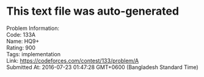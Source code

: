 # This text file was auto-generated  
  
Problem Information:  
Code: 133A  
Name: HQ9+  
Rating: 900  
Tags: implementation  
Link: https://codeforces.com/contest/133/problem/A  
Submitted At: 2016-07-23 01:47:28 GMT+0600 (Bangladesh Standard Time)  
